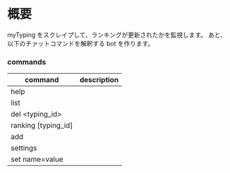 概要
====

myTyping をスクレイプして、ランキングが更新されたかを監視します。
あと、以下のチァットコマンドを解釈する bot を作ります。


### commands

|command            |description      |
|-------------------|-----------------|
|help               ||
|list               ||
|del <typing_id>    ||
|ranking [typing_id]||
|add <myTyping ID>  ||
|settings           ||
|set name=value     ||
